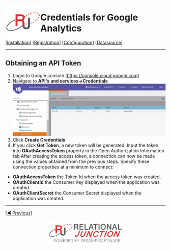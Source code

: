 <a href="http://www.sesamesoftware.com"><img align=left src="../../images/RJOrbit110x110.png"></img></a>

# Credentials for Google Analytics

[[Installation](../installguide.md)] [[Registration](../RegistrationGuide.md)] [[Configuration](../configurationGuide.md)] [[Datasource](../DatasourceGuide.md)]

---
## Obtaining an API Token
1. Login to Google console (https://console.cloud.google.com)
2. Navigate to **API's and services&rarr;Credentials**
![Manage Authentication](../../images/MarketoCreds2.PNG)
2. Click **Create Credentials** 
3. If you click **Get Token**, a new token will be generated.
Input the token into **OAuthAccessToken** property in the Open Authorization Information tab
After creating the access token, a connection can now be made using the values obtained from the previous steps. Specify these connection properties at a minimum to connect:

- **OAuthAccessToken** the Token Id when the access token was created.
- **OAuthClientId** the Consumer Key displayed when the application was created.
- **OAuthClientSecret** the Consumer Secret displayed when the application was created.

---

[[&#9664; Previous](../marketo.md)]

<p align="center" >  <a href="http://www.sesamesoftware.com"><img align=center src="../../images/poweredBy.png" height="80px"></img></a> </p>
